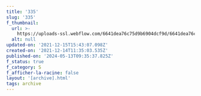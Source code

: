 ```yaml
---
title: '335'
slug: '335'
f_thumbnail:
  url: >-
    https://uploads-ssl.webflow.com/6641dea76c75d9b6904dcf9d/6641dea76c75d9b6904dd2f3_335.jpg
  alt: null
updated-on: '2021-12-15T15:43:07.098Z'
created-on: '2021-12-14T11:35:03.535Z'
published-on: '2024-05-13T09:35:37.825Z'
f_status: true
f_category: S
f_afficher-la-racine: false
layout: '[archive].html'
tags: archive
---
```



